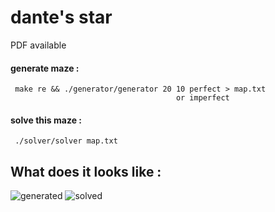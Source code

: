 # dante's star
PDF available
#### generate maze :
     make re && ./generator/generator 20 10 perfect > map.txt
                                         or imperfect
#### solve this maze :
     ./solver/solver map.txt
## What does it looks like :
![generated](https://user-images.githubusercontent.com/65111947/82348097-b7a1e100-99f8-11ea-80d2-407ac2488fa3.PNG)
![solved](https://user-images.githubusercontent.com/65111947/82348156-c6889380-99f8-11ea-9114-e947216098fe.PNG)
